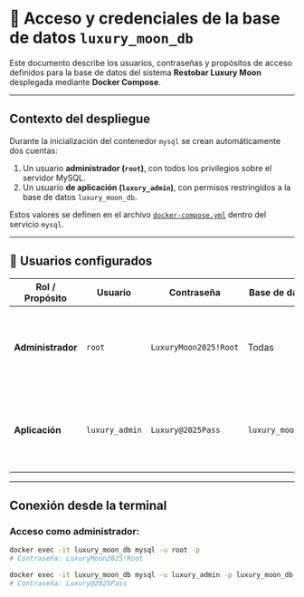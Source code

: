 # 🔐 Acceso y credenciales de la base de datos `luxury_moon_db`

Este documento describe los usuarios, contraseñas y propósitos de acceso definidos para la base de datos del sistema **Restobar Luxury Moon** desplegada mediante **Docker Compose**.

---

## Contexto del despliegue

Durante la inicialización del contenedor `mysql` se crean automáticamente dos cuentas:

1. Un usuario **administrador (`root`)**, con todos los privilegios sobre el servidor MySQL.
2. Un usuario **de aplicación (`luxury_admin`)**, con permisos restringidos a la base de datos `luxury_moon_db`.

Estos valores se definen en el archivo [`docker-compose.yml`](../docker-compose.yml) dentro del servicio `mysql`.

---

## 👤 Usuarios configurados

| Rol / Propósito | Usuario | Contraseña | Base de datos | Privilegios | Uso recomendado |
|------------------|----------|-------------|----------------|--------------|------------------|
| **Administrador** | `root` | `LuxuryMoon2025!Root` | Todas | Total (GRANT ALL) | Administración general, ejecución de scripts SQL, mantenimiento, restauración de respaldos. |
| **Aplicación** | `luxury_admin` | `Luxury@2025Pass` | `luxury_moon_db` | Limitado (solo CRUD) | Conexión desde la aplicación o herramientas externas (phpMyAdmin, API, etc.). |

---

## Conexión desde la terminal

### Acceso como administrador:
```bash
docker exec -it luxury_moon_db mysql -u root -p
# Contraseña: LuxuryMoon2025!Root

docker exec -it luxury_moon_db mysql -u luxury_admin -p luxury_moon_db
# Contraseña: Luxury@2025Pass
